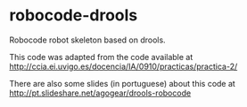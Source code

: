 # robocode-drools
Robocode robot skeleton based on drools.

This code was adapted from the code available at http://ccia.ei.uvigo.es/docencia/IA/0910/practicas/practica-2/

There are also some slides (in portuguese) about this code at http://pt.slideshare.net/agogear/drools-robocode 
